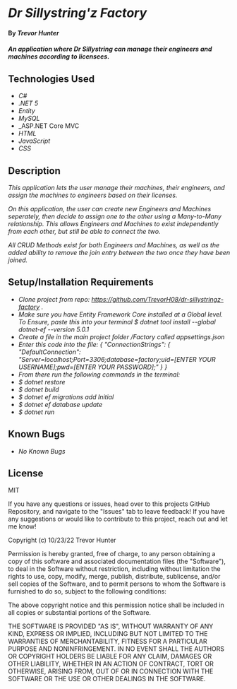 # _Dr Sillystring'z Factory_

#### By _**Trevor Hunter**_

#### _An application where Dr Sillystring can manage their engineers and machines according to licensees._

## Technologies Used

* _C#_
* _.NET 5_
* _Entity_
* _MySQL_
* _ASP.NET Core MVC
* _HTML_
* _JavaScript_
* _CSS_

## Description

_This application lets the user manage their machines, their engineers, and assign the machines to engineers based on their licenses._

_On this application, the user can create new Engineers and Machines seperately, then decide to assign one to the other using a Many-to-Many relationship. This allows Engineers and Machines to exist independently from each other, but still be able to connect the two._

_All CRUD Methods exist for both Engineers and Machines, as well as the added ability to remove the join entry between the two once they have been joined._

## Setup/Installation Requirements

* _Clone project from repo: https://github.com/TrevorH08/dr-sillystringz-factory ._
* _Make sure you have Entity Framework Core installed at a Global level. To Ensure, paste this into your terminal $ dotnet tool install --global dotnet-ef --version 5.0.1_
* _Create a file in the main project folder /Factory called appsettings.json_
* _Enter this code into the file: 
{
  "ConnectionStrings": {
      "DefaultConnection": "Server=localhost;Port=3306;database=factory;uid=[ENTER YOUR USERNAME];pwd=[ENTER YOUR PASSWORD];"
  }
}_
* _From there run the following commands in the terminal:_
* _$ dotnet restore_
* _$ dotnet build_
* _$ dotnet ef migrations add Initial_
* _$ dotnet ef database update_
* _$ dotnet run_

## Known Bugs

* _No Known Bugs_

## License

MIT

If you have any questions or issues, head over to this projects GitHub Repository, and navigate to the "Issues" tab to leave feedback! If you have any suggestions or would like to contribute to this project, reach out and let me know!

Copyright (c) 10/23/22 Trevor Hunter

Permission is hereby granted, free of charge, to any person obtaining a copy of this software and associated documentation files (the "Software"), to deal in the Software without restriction, including without limitation the rights to use, copy, modify, merge, publish, distribute, sublicense, and/or sell copies of the Software, and to permit persons to whom the Software is furnished to do so, subject to the following conditions:

The above copyright notice and this permission notice shall be included in all copies or substantial portions of the Software.

THE SOFTWARE IS PROVIDED "AS IS", WITHOUT WARRANTY OF ANY KIND, EXPRESS OR IMPLIED, INCLUDING BUT NOT LIMITED TO THE WARRANTIES OF MERCHANTABILITY, FITNESS FOR A PARTICULAR PURPOSE AND NONINFRINGEMENT. IN NO EVENT SHALL THE AUTHORS OR COPYRIGHT HOLDERS BE LIABLE FOR ANY CLAIM, DAMAGES OR OTHER LIABILITY, WHETHER IN AN ACTION OF CONTRACT, TORT OR OTHERWISE, ARISING FROM, OUT OF OR IN CONNECTION WITH THE SOFTWARE OR THE USE OR OTHER DEALINGS IN THE SOFTWARE.